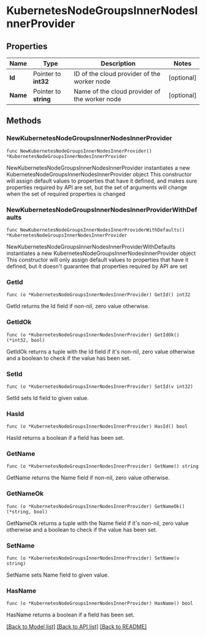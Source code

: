 # KubernetesNodeGroupsInnerNodesInnerProvider

## Properties

Name | Type | Description | Notes
------------ | ------------- | ------------- | -------------
**Id** | Pointer to **int32** | ID of the cloud provider of the worker node | [optional] 
**Name** | Pointer to **string** | Name of the cloud provider of the worker node | [optional] 

## Methods

### NewKubernetesNodeGroupsInnerNodesInnerProvider

`func NewKubernetesNodeGroupsInnerNodesInnerProvider() *KubernetesNodeGroupsInnerNodesInnerProvider`

NewKubernetesNodeGroupsInnerNodesInnerProvider instantiates a new KubernetesNodeGroupsInnerNodesInnerProvider object
This constructor will assign default values to properties that have it defined,
and makes sure properties required by API are set, but the set of arguments
will change when the set of required properties is changed

### NewKubernetesNodeGroupsInnerNodesInnerProviderWithDefaults

`func NewKubernetesNodeGroupsInnerNodesInnerProviderWithDefaults() *KubernetesNodeGroupsInnerNodesInnerProvider`

NewKubernetesNodeGroupsInnerNodesInnerProviderWithDefaults instantiates a new KubernetesNodeGroupsInnerNodesInnerProvider object
This constructor will only assign default values to properties that have it defined,
but it doesn't guarantee that properties required by API are set

### GetId

`func (o *KubernetesNodeGroupsInnerNodesInnerProvider) GetId() int32`

GetId returns the Id field if non-nil, zero value otherwise.

### GetIdOk

`func (o *KubernetesNodeGroupsInnerNodesInnerProvider) GetIdOk() (*int32, bool)`

GetIdOk returns a tuple with the Id field if it's non-nil, zero value otherwise
and a boolean to check if the value has been set.

### SetId

`func (o *KubernetesNodeGroupsInnerNodesInnerProvider) SetId(v int32)`

SetId sets Id field to given value.

### HasId

`func (o *KubernetesNodeGroupsInnerNodesInnerProvider) HasId() bool`

HasId returns a boolean if a field has been set.

### GetName

`func (o *KubernetesNodeGroupsInnerNodesInnerProvider) GetName() string`

GetName returns the Name field if non-nil, zero value otherwise.

### GetNameOk

`func (o *KubernetesNodeGroupsInnerNodesInnerProvider) GetNameOk() (*string, bool)`

GetNameOk returns a tuple with the Name field if it's non-nil, zero value otherwise
and a boolean to check if the value has been set.

### SetName

`func (o *KubernetesNodeGroupsInnerNodesInnerProvider) SetName(v string)`

SetName sets Name field to given value.

### HasName

`func (o *KubernetesNodeGroupsInnerNodesInnerProvider) HasName() bool`

HasName returns a boolean if a field has been set.


[[Back to Model list]](../README.md#documentation-for-models) [[Back to API list]](../README.md#documentation-for-api-endpoints) [[Back to README]](../README.md)


